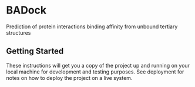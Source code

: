 # BADock

Prediction of protein interactions binding affinity from unbound tertiary structures

## Getting Started

These instructions will get you a copy of the project up and running on your local machine for development and testing purposes. See deployment for notes on how to deploy the project on a live system.